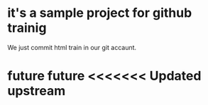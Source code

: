 # it's a sample project for github trainig

We just commit html train in our git accaunt.



future future
<<<<<<< Updated upstream
=======
